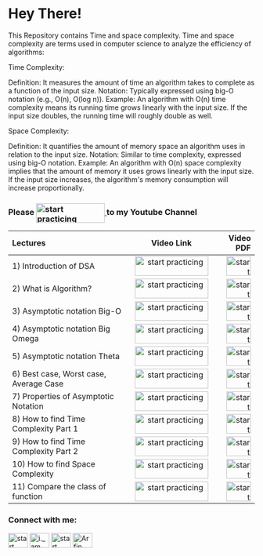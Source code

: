 
# Hey There!

This Repository contains Time and space complexity.
Time and space complexity are terms used in computer science to analyze the efficiency of algorithms:

Time Complexity:

Definition: It measures the amount of time an algorithm takes to complete as a function of the input size.
Notation: Typically expressed using big-O notation (e.g., O(n), O(log n)).
Example: An algorithm with O(n) time complexity means its running time grows linearly with the input size. If the input size doubles, the running time will roughly double as well.

Space Complexity:

Definition: It quantifies the amount of memory space an algorithm uses in relation to the input size.
Notation: Similar to time complexity, expressed using big-O notation.
Example: An algorithm with O(n) space complexity implies that the amount of memory it uses grows linearly with the input size. If the input size increases, the algorithm's memory consumption will increase proportionally.





### Please <a href="https://www.youtube.com/@StartPracticing"> <img align="center" src="https://www.freeiconspng.com/uploads/youtube-subscribe-button-classic-png-2.png" alt="start practicing"  height="40" width="140" /> </a> to my Youtube Channel






| Lectures | Video Link | Video PDF  |
| :---         |     :---:         |         ---: |
| 1) Introduction of DSA   | <a href="https://www.youtube.com/watch?v=_mfb4YE6KSc"> <img align="center" src="https://www.pngall.com/wp-content/uploads/2016/05/Click-Here-PNG-HD.png" alt="start practicing"  height="40" width="150" /> </a> <br>    | <a href="https://github.com/arfin-parween/Mathematics/blob/master/Notes%20for%20all%20programs/1.%20Write%20your%20First%20program.pdf"> <img align="center" src="https://toppng.com/uploads/preview/pdf-icon-11549528510ilxx4eex38.png" alt="start practicing"  height="40" width="50" /> </a> <br>    |  <a href="https://github.com/arfin-parween/Mathematics/tree/master/src/First%20Program"> <img align="center" src="https://w7.pngwing.com/pngs/279/249/png-transparent-java-logo-programming-language-java-plum-miscellaneous-text-orange-thumbnail.png" alt="start practicing"  height="40" width="35" /> </a> <br>    |
| 2) What is Algorithm?     | <a href="https://www.youtube.com/watch?v=SrjAhu6tISM"> <img align="center" src="https://www.pngall.com/wp-content/uploads/2016/05/Click-Here-PNG-HD.png" alt="start practicing"  height="40" width="150" /> </a> <br>    | <a href="https://github.com/arfin-parween/Mathematics/blob/master/Notes%20for%20all%20programs/2.%20Maxof2%2C%20maxofthree.pdf"> <img align="center" src="https://toppng.com/uploads/preview/pdf-icon-11549528510ilxx4eex38.png" alt="start practicing"  height="40" width="50" /> </a> <br>    |   <a href="https://github.com/arfin-parween/Mathematics/tree/master/src/Max%20of%20Numbers"> <img align="center" src="https://w7.pngwing.com/pngs/279/249/png-transparent-java-logo-programming-language-java-plum-miscellaneous-text-orange-thumbnail.png" alt="start practicing"  height="40" width="35" /> </a> <br>    |
| 3) Asymptotic notation Big-O     | <a href="https://www.youtube.com/watch?v=v7tzgOl_DYk"> <img align="center" src="https://www.pngall.com/wp-content/uploads/2016/05/Click-Here-PNG-HD.png" alt="start practicing"  height="40" width="150" /> </a> <br>    | <a href="https://github.com/arfin-parween/Mathematics/blob/master/Notes%20for%20all%20programs/3.%20LastDigit%2C%20countdigit%2C%20sumofdigit.pdf"> <img align="center" src="https://toppng.com/uploads/preview/pdf-icon-11549528510ilxx4eex38.png" alt="start practicing"  height="40" width="50" /> </a> <br>    |   <a href="https://github.com/arfin-parween/Mathematics/blob/master/src/PrintLastDigit.java"> <img align="center" src="https://w7.pngwing.com/pngs/279/249/png-transparent-java-logo-programming-language-java-plum-miscellaneous-text-orange-thumbnail.png" alt="start practicing"  height="40" width="35" /> </a> <br>    |
| 4) Asymptotic notation Big Omega    | <a href="https://www.youtube.com/watch?v=mYsW1EGYY0c"> <img align="center" src="https://www.pngall.com/wp-content/uploads/2016/05/Click-Here-PNG-HD.png" alt="start practicing"  height="40" width="150" /> </a> <br>    | <a href="https://github.com/arfin-parween/Mathematics/blob/master/Notes%20for%20all%20programs/3.%20LastDigit%2C%20countdigit%2C%20sumofdigit.pdf"> <img align="center" src="https://toppng.com/uploads/preview/pdf-icon-11549528510ilxx4eex38.png" alt="start practicing"  height="40" width="50" /> </a> <br>    |   <a href="https://github.com/arfin-parween/Mathematics/blob/master/src/CountDigit.java"> <img align="center" src="https://w7.pngwing.com/pngs/279/249/png-transparent-java-logo-programming-language-java-plum-miscellaneous-text-orange-thumbnail.png" alt="start practicing"  height="40" width="35" /> </a> <br>    |
| 5) Asymptotic notation Theta   | <a href="https://www.youtube.com/watch?v=1MHDYjGImhg"> <img align="center" src="https://www.pngall.com/wp-content/uploads/2016/05/Click-Here-PNG-HD.png" alt="start practicing"  height="40" width="150" /> </a> <br>    | <a href="https://github.com/arfin-parween/Mathematics/blob/master/Notes%20for%20all%20programs/3.%20LastDigit%2C%20countdigit%2C%20sumofdigit.pdf"> <img align="center" src="https://toppng.com/uploads/preview/pdf-icon-11549528510ilxx4eex38.png" alt="start practicing"  height="40" width="50" /> </a> <br>    |   <a href="https://github.com/arfin-parween/Mathematics/blob/master/src/SumOfDigit.java"> <img align="center" src="https://w7.pngwing.com/pngs/279/249/png-transparent-java-logo-programming-language-java-plum-miscellaneous-text-orange-thumbnail.png" alt="start practicing"  height="40" width="35" /> </a> <br>    |
| 6) Best case, Worst case, Average Case    | <a href="https://www.youtube.com/watch?v=PTmHOxrZu8o"> <img align="center" src="https://www.pngall.com/wp-content/uploads/2016/05/Click-Here-PNG-HD.png" alt="start practicing"  height="40" width="150" /> </a> <br>    | <a href="https://github.com/arfin-parween/Mathematics/blob/master/Notes%20for%20all%20programs/6.%20Palindrome.pdf"> <img align="center" src="https://toppng.com/uploads/preview/pdf-icon-11549528510ilxx4eex38.png" alt="start practicing"  height="40" width="50" /> </a> <br>    |   <a href="https://github.com/arfin-parween/Mathematics/blob/master/src/Palindrome.java"> <img align="center" src="https://w7.pngwing.com/pngs/279/249/png-transparent-java-logo-programming-language-java-plum-miscellaneous-text-orange-thumbnail.png" alt="start practicing"  height="40" width="35" /> </a> <br>    |
| 7) Properties of Asymptotic Notation    | <a href="https://www.youtube.com/watch?v=yFu6J2_gyZQ"> <img align="center" src="https://www.pngall.com/wp-content/uploads/2016/05/Click-Here-PNG-HD.png" alt="start practicing"  height="40" width="150" /> </a> <br>    | <a href="https://github.com/arfin-parween/Mathematics/blob/master/Notes%20for%20all%20programs/7.%20Factorial%20of%20number.pdf"> <img align="center" src="https://toppng.com/uploads/preview/pdf-icon-11549528510ilxx4eex38.png" alt="start practicing"  height="40" width="50" /> </a> <br>    |   <a href="https://github.com/arfin-parween/Mathematics/blob/master/src/FactorialOfNumber.java"> <img align="center" src="https://w7.pngwing.com/pngs/279/249/png-transparent-java-logo-programming-language-java-plum-miscellaneous-text-orange-thumbnail.png" alt="start practicing"  height="40" width="35" /> </a> <br>    |
| 8) How to find Time Complexity Part 1    | <a href="https://www.youtube.com/watch?v=s2QdsgSeXOk"> <img align="center" src="https://www.pngall.com/wp-content/uploads/2016/05/Click-Here-PNG-HD.png" alt="start practicing"  height="40" width="150" /> </a> <br>    | <a href="https://github.com/arfin-parween/Mathematics/blob/master/Notes%20for%20all%20programs/8.%20Gcd%20hcf.pdf"> <img align="center" src="https://toppng.com/uploads/preview/pdf-icon-11549528510ilxx4eex38.png" alt="start practicing"  height="40" width="50" /> </a> <br>    |   <a href="https://github.com/arfin-parween/Mathematics/blob/master/src/GcdOrHcf.java"> <img align="center" src="https://w7.pngwing.com/pngs/279/249/png-transparent-java-logo-programming-language-java-plum-miscellaneous-text-orange-thumbnail.png" alt="start practicing"  height="40" width="35" /> </a> <br>    |
| 9) How to find Time Complexity Part 2     | <a href="https://www.youtube.com/watch?v=ygX1NAEenWQ"> <img align="center" src="https://www.pngall.com/wp-content/uploads/2016/05/Click-Here-PNG-HD.png" alt="start practicing"  height="40" width="150" /> </a> <br>    | <a href="https://github.com/arfin-parween/Mathematics/blob/master/Notes%20for%20all%20programs/9.%20LCM.pdf"> <img align="center" src="https://toppng.com/uploads/preview/pdf-icon-11549528510ilxx4eex38.png" alt="start practicing"  height="40" width="50" /> </a> <br>    |   <a href="https://github.com/arfin-parween/Mathematics/blob/master/src/LCMOFTwo.java"> <img align="center" src="https://w7.pngwing.com/pngs/279/249/png-transparent-java-logo-programming-language-java-plum-miscellaneous-text-orange-thumbnail.png" alt="start practicing"  height="40" width="35" /> </a> <br>    |
| 10) How to find Space Complexity  | <a href="https://www.youtube.com/watch?v=zD7uQ3u3qac"> <img align="center" src="https://www.pngall.com/wp-content/uploads/2016/05/Click-Here-PNG-HD.png" alt="start practicing"  height="40" width="150" /> </a> <br>    | <a href="https://github.com/arfin-parween/Mathematics/blob/master/Notes%20for%20all%20programs/10.%20Fibonacci%20series.pdf"> <img align="center" src="https://toppng.com/uploads/preview/pdf-icon-11549528510ilxx4eex38.png" alt="start practicing"  height="40" width="50" /> </a> <br>    |   <a href="https://github.com/arfin-parween/Mathematics/blob/master/src/FibonacciSeries.java"> <img align="center" src="https://w7.pngwing.com/pngs/279/249/png-transparent-java-logo-programming-language-java-plum-miscellaneous-text-orange-thumbnail.png" alt="start practicing"  height="40" width="35" /> </a> <br>    |
| 11) Compare the class of function  | <a href="https://www.youtube.com/watch?v=6-szE6pEzYw"> <img align="center" src="https://www.pngall.com/wp-content/uploads/2016/05/Click-Here-PNG-HD.png" alt="start practicing"  height="40" width="150" /> </a> <br>    | <a href="https://github.com/arfin-parween/Mathematics/blob/master/Notes%20for%20all%20programs/11.%20%20Armstrong%20number.pdf"> <img align="center" src="https://toppng.com/uploads/preview/pdf-icon-11549528510ilxx4eex38.png" alt="start practicing"  height="40" width="50" /> </a> <br>    |   <a href="https://github.com/arfin-parween/Mathematics/blob/master/src/ArmstrongNumber.java"> <img align="center" src="https://w7.pngwing.com/pngs/279/249/png-transparent-java-logo-programming-language-java-plum-miscellaneous-text-orange-thumbnail.png" alt="start practicing"  height="40" width="35" /> </a> <br>    |




<h3 align="left">Connect with me:</h3>
<p align="left">
<a href="https://twitter.com/@StartPracticing" target="blank"><img align="center" src="https://raw.githubusercontent.com/rahuldkjain/github-profile-readme-generator/master/src/images/icons/Social/twitter.svg" alt="start practicing" height="30" width="40" /></a>
<a href="https://instagram.com/i._am._arfin" target="blank"><img align="center" src="https://raw.githubusercontent.com/rahuldkjain/github-profile-readme-generator/master/src/images/icons/Social/instagram.svg" alt="i._am._arfin" height="30" width="40" /></a>
<a href="https://www.youtube.com/c/start practicing" target="blank"><img align="center" src="https://raw.githubusercontent.com/rahuldkjain/github-profile-readme-generator/master/src/images/icons/Social/youtube.svg" alt="start practicing" height="30" width="40" /></a>
<a href="https://www.linkedin.com/in/arfin-parween/" target="blank"><img align="center" src="https://i.stack.imgur.com/gVE0j.png" alt="Arfin Parween" height="30" width="40" /></a>
